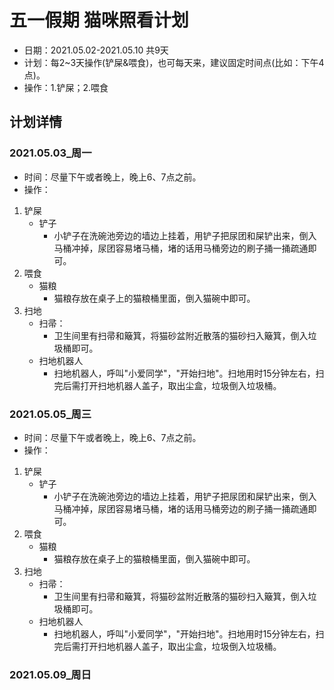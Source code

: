 
# 五一假期 猫咪照看计划
* 日期：2021.05.02-2021.05.10 共9天
* 计划：每2~3天操作(铲屎&喂食)，也可每天来，建议固定时间点(比如：下午4点)。
* 操作：1.铲屎；2.喂食

## 计划详情
### 2021.05.03_周一
* 时间：尽量下午或者晚上，晚上6、7点之前。
* 操作：
1. 铲屎
   * 铲子
     * 小铲子在洗碗池旁边的墙边上挂着，用铲子把尿团和屎铲出来，倒入马桶冲掉，尿团容易堵马桶，堵的话用马桶旁边的刷子捅一捅疏通即可。
2. 喂食
   * 猫粮
     * 猫粮存放在桌子上的猫粮桶里面，倒入猫碗中即可。
3. 扫地
   *  扫帚：
      *  卫生间里有扫帚和簸箕，将猫砂盆附近散落的猫砂扫入簸箕，倒入垃圾桶即可。
   *  扫地机器人
        * 扫地机器人，呼叫"小爱同学"，"开始扫地"。扫地用时15分钟左右，扫完后需打开扫地机器人盖子，取出尘盒，垃圾倒入垃圾桶。

### 2021.05.05_周三
* 时间：尽量下午或者晚上，晚上6、7点之前。
* 操作：
1. 铲屎
   * 铲子
     * 小铲子在洗碗池旁边的墙边上挂着，用铲子把尿团和屎铲出来，倒入马桶冲掉，尿团容易堵马桶，堵的话用马桶旁边的刷子捅一捅疏通即可。
2. 喂食
   * 猫粮
     * 猫粮存放在桌子上的猫粮桶里面，倒入猫碗中即可。
3. 扫地
   *  扫帚：
      *  卫生间里有扫帚和簸箕，将猫砂盆附近散落的猫砂扫入簸箕，倒入垃圾桶即可。
   *  扫地机器人
        * 扫地机器人，呼叫"小爱同学"，"开始扫地"。扫地用时15分钟左右，扫完后需打开扫地机器人盖子，取出尘盒，垃圾倒入垃圾桶。

### 2021.05.09_周日


